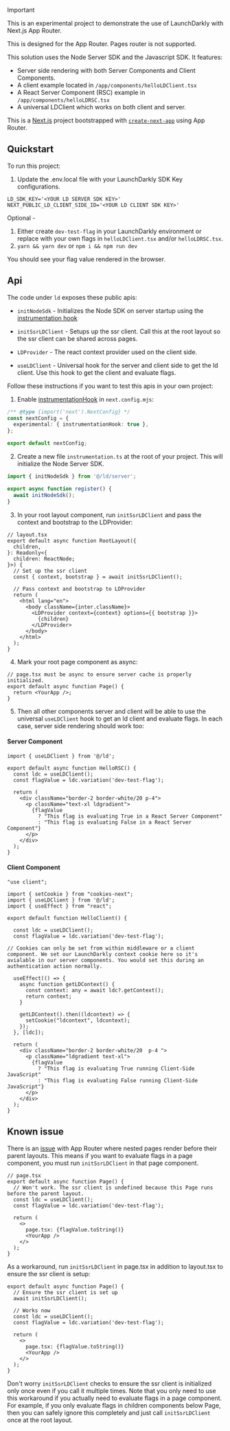 > [!IMPORTANT]  
> This is an experimental project to demonstrate the use of LaunchDarkly with Next.js App Router.
>
> This is designed for the App Router. Pages router is not supported.

This solution uses the Node Server SDK and the Javascript SDK. It features:

- Server side rendering with both Server Components and Client Components.
- A client example located in `/app/components/helloLDClient.tsx`
- A React Server Component (RSC) example in `/app/components/helloLDRSC.tsx`
- A universal LDClient which works on both client and server.

This is a [Next.js](https://nextjs.org/) project bootstrapped with [`create-next-app`](https://github.com/vercel/next.js/tree/canary/packages/create-next-app) using App Router.

## Quickstart

To run this project:

1. Update the .env.local file with your LaunchDarkly SDK Key configurations.

```dotenv
LD_SDK_KEY='<YOUR LD SERVER SDK KEY>'
NEXT_PUBLIC_LD_CLIENT_SIDE_ID='<YOUR LD CLIENT SDK KEY>'
```

Optional - 

1. Either create `dev-test-flag` in your LaunchDarkly environment or replace with your own flags in `helloLDClient.tsx` and/or `helloLDRSC.tsx`.
2. `yarn && yarn dev` or `npm i && npm run dev`

You should see your flag value rendered in the browser.

## Api

The code under `ld` exposes these public apis:

- `initNodeSdk` - Initializes the Node SDK on server startup using the [instrumentation hook](https://nextjs.org/docs/app/building-your-application/optimizing/instrumentation)

- `initSsrLDClient` - Setups up the ssr client. Call this at the root layout so the ssr client can be shared across pages.

- `LDProvider` - The react context provider used on the client side.

- `useLDClient` - Universal hook for the server and client side to get the ld client. Use this hook to get the client and evaluate flags.

Follow these instructions if you want to test this apis in your own project:

1. Enable [instrumentationHook](https://nextjs.org/docs/app/building-your-application/optimizing/instrumentation) in `next.config.mjs`:

```ts
/** @type {import('next').NextConfig} */
const nextConfig = {
  experimental: { instrumentationHook: true },
};

export default nextConfig;
```

2. Create a new file `instrumentation.ts` at the root of your project. This will initialize the Node Server SDK.

```ts
import { initNodeSdk } from '@/ld/server';

export async function register() {
  await initNodeSdk();
}
```

3. In your root layout component, run `initSsrLDClient` and pass the context and bootstrap to the LDProvider:

```tsx
// layout.tsx
export default async function RootLayout({
  children,
}: Readonly<{
  children: ReactNode;
}>) {
  // Set up the ssr client
  const { context, bootstrap } = await initSsrLDClient();

  // Pass context and bootstrap to LDProvider
  return (
    <html lang="en">
      <body className={inter.className}>
        <LDProvider context={context} options={{ bootstrap }}>
          {children}
        </LDProvider>
      </body>
    </html>
  );
}
```

4. Mark your root page component as async:

```tsx
// page.tsx must be async to ensure server cache is properly initialized.
export default async function Page() {
  return <YourApp />;
}
```

5. Then all other components server and client will be able to use the universal `useLDClient` hook to get an ld client and evaluate flags. In each case, server side rendering should work too:

#### Server Component

```tsx
import { useLDClient } from '@/ld';

export default async function HelloRSC() {
  const ldc = useLDClient();
  const flagValue = ldc.variation('dev-test-flag');

  return (
    <div className="border-2 border-white/20 p-4">
      <p className="text-xl ldgradient">
        {flagValue
          ? "This flag is evaluating True in a React Server Component"
          : "This flag is evaluating False in a React Server Component"}
      </p>
    </div>
  );
}
```

#### Client Component

```tsx
"use client";

import { setCookie } from "cookies-next";
import { useLDClient } from '@/ld';
import { useEffect } from "react";

export default function HelloClient() {

  const ldc = useLDClient();
  const flagValue = ldc.variation('dev-test-flag');

// Cookies can only be set from within middleware or a client component. We set our LaunchDarkly context cookie here so it's avialable in our server components. You would set this during an authentication action normally. 

  useEffect(() => {
    async function getLDContext() {
      const context: any = await ldc?.getContext();
      return context;
    }

    getLDContext().then((ldcontext) => {
      setCookie("ldcontext", ldcontext);
    });
  }, [ldc]);

  return (
    <div className="border-2 border-white/20  p-4 ">
      <p className="ldgradient text-xl">
        {flagValue
          ? "This flag is evaluating True running Client-Side JavaScript"
          : "This flag is evaluating False running Client-Side JavaScript"}
      </p>
    </div>
  );
}
```

## Known issue

There is an [issue](https://github.com/vercel/next.js/discussions/53026) with App Router where nested pages render before their parent layouts. This means if you want to evaluate flags in a page component, you must run `initSsrLDClient` in that page component.

```tsx
// page.tsx
export default async function Page() {
  // Won't work. The ssr client is undefined because this Page runs before the parent layout.
  const ldc = useLDClient();
  const flagValue = ldc.variation('dev-test-flag');

  return (
    <>
      page.tsx: {flagValue.toString()}
      <YourApp />
    </>
  );
}
```

As a workaround, run `initSsrLDClient` in page.tsx in addition to layout.tsx to ensure the ssr client is setup:

```tsx
export default async function Page() {
  // Ensure the ssr client is set up
  await initSsrLDClient();

  // Works now
  const ldc = useLDClient();
  const flagValue = ldc.variation('dev-test-flag');

  return (
    <>
      page.tsx: {flagValue.toString()}
      <YourApp />
    </>
  );
}
```

Don't worry `initSsrLDClient` checks to ensure the ssr client is initialized only once even if you call it multiple times. Note that you only need to use this workaround if you actually need to evaluate flags in a page component. For example, if you only evaluate flags in children components below Page, then you can safely ignore this completely and just call `initSsrLDClient` once at the root layout.
